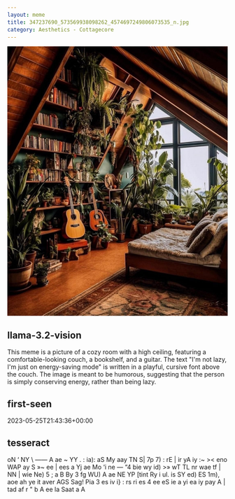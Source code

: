 ```yaml
---
layout: meme
title: 347237690_573569938098262_4574697249806073535_n.jpg
category: Aesthetics - Cottagecore
---
```


<div markdown="0"><a href="347237690_573569938098262_4574697249806073535_n.jpg"><img class="photo" src="347237690_573569938098262_4574697249806073535_n.jpg" /></a>

<h2>llama-3.2-vision</h2>
<p title="Llama-3.2-Vision-11B is a really good model that probably gets the visual details right but doesn't understand literary or media references, and often fails to accurately represent the physical arrangement of objects and the implied relationships between the objects.">This meme is a picture of a cozy room with a high ceiling, featuring a comfortable-looking couch, a bookshelf, and a guitar. The text &quot;I&#x27;m not lazy, I&#x27;m just on energy-saving mode&quot; is written in a playful, cursive font above the couch. The image is meant to be humorous, suggesting that the person is simply conserving energy, rather than being lazy.</p>

<h2>first-seen</h2>
<p title="Because Git doesn't preserve file modification times, this metadata file contains the file's modification time when it was added to the library.">2023-05-25T21:43:36+00:00</p>

<h2>tesseract</h2>
<p title="Tesseract is often terrible and just gives a lot of nonsense characters, but it used to be the state of the art, and usually it is better at correctly representing text than llama-3.2-vision-11b.">oN ‘ NY \ —— A ae ~ YY . : ia): aS My aay TN S| 7p 7) : rE | ir yA iy :~ &gt;&lt; eno WAP ay S »~ ee | ees a Yj ae Mo ‘i ne — “4 bie wy id) &gt;» wT TL nr wae tf | NN | wie Ne) 5 ; a B By 3 fg WU) A ae NE YP [tint Ry i ul. is SY ed) ES 1m), aoe ah ye it aver AGS Sag! Pia 3 es iv i&#125; : rs ri es 4 ee eS ie a yi ea iy pay A | tad af r &quot; b A ee la Saat a A</p>

</div>

